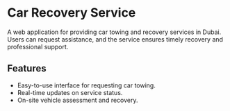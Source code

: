 # Car  Recovery Service 

A web application for providing car towing and recovery services in Dubai. Users can request assistance, and the service ensures timely recovery and professional support.

## Features
- Easy-to-use interface for requesting car towing.
- Real-time updates on service status.
- On-site vehicle assessment and recovery.
